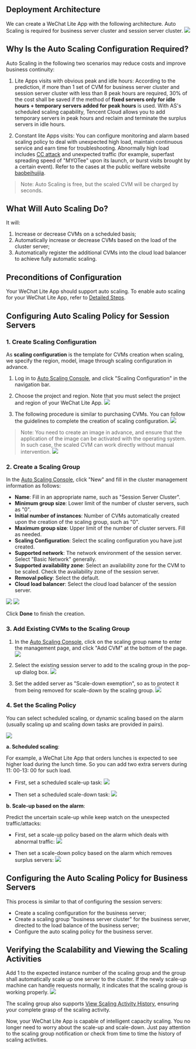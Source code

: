 ## Deployment Architecture
We can create a WeChat Lite App with the following architecture. Auto Scaling is required for business server cluster and session server cluster.
![](https://imgcache.qq.com/open_proj/proj_qcloud_v2/gateway/solution/css/img/wx/fw-pic.png)

## Why Is the Auto Scaling Configuration Required?

Auto Scaling in the following two scenarios may reduce costs and improve business continuity:

1. Lite Apps visits with obvious peak and idle hours: According to the prediction, if more than 1 set of CVM for business server cluster and session server cluster with less than 8 peak hours are required, 30% of the cost shall be saved if the method of **fixed servers only for idle hours + temporary servers added for peak hours** is used. With AS's scheduled scaling capability, Tencent Cloud allows you to add temporary servers in peak hours and reclaim and terminate the surplus servers in idle hours.

2. Constant lite Apps visits: You can configure monitoring and alarm based scaling policy to deal with unexpected high load, maintain continuous service and earn time for troubleshooting. Abnormally high load includes [CC attack](http://baike.baidu.com/link?url=aSNcL5Q_xzDxPvFYRU3qbS11NIQXD5vwvI5yxtJTVlL0xhjAaLntwmDHVW8buUlH4bbNJqMzCPp8b1N2LX-OnwAUR3MnE9GhH-F7fomUac3) and unexpected traffic (for example, superfast spreading speed of "MYOTee" upon its launch, or burst visits brought by a certain event). Refer to the cases at the public welfare website [baobeihuijia](https://cloud.tencent.com/community/article/651089001483090830).

> Note: Auto Scaling is free, but the scaled CVM will be charged by seconds.

## What Will Auto Scaling Do?

It will:
1. Increase or decrease CVMs on a scheduled basis;
2. Automatically increase or decrease CVMs based on the load of the cluster server;
3. Automatically register the additional CVMs into the cloud load balancer to achieve fully automatic scaling.


## Preconditions of Configuration
Your WeChat Lite App should support auto scaling. To enable auto scaling for your WeChat Lite App, refer to [Detailed Steps](https://console.cloud.tencent.com/la/guide).

## Configuring Auto Scaling Policy for Session Servers

### 1. Create Scaling Configuration

As **scaling configuration** is the template for CVMs creation when scaling, we specify the region, model, image through scaling configuration in advance.

1. Log in to [Auto Scaling Console](https://console.cloud.tencent.com/autoscaling/config), and click "Scaling Configuration" in the navigation bar.

2. Choose the project and region. Note that you must select the project and region of your WeChat Lite App.
![](https://mc.qcloudimg.com/static/img/9a39d87fa90f3ae5995073a6077b1057/1.jpg)

3. The following procedure is similar to purchasing CVMs. You can follow the guidelines to complete the creation of scaling configuration.
![](https://mc.qcloudimg.com/static/img/02220977468b12ef47c9aeb30a26b06d/2.jpg)

> Note:
> You need to create an image in advance, and ensure that the application of the image can be activated with the operating system. In such case, the scaled CVM can work directly without manual intervention.
![](https://mc.qcloudimg.com/static/img/087be62002126d98981743246c14f85f/cvm.jpg)

### 2. Create a Scaling Group

In the [Auto Scaling Console](https://console.cloud.tencent.com/autoscaling), click "New" and fill in the cluster management information as follows:

- **Name**: Fill in an appropriate name, such as "Session Server Cluster".
- **Minimum group size**: Lower limit of the number of cluster servers, such as "0".
- **Initial number of instances**: Number of CVMs automatically created upon the creation of the scaling group, such as "0".
- **Maximum group size**: Upper limit of the number of cluster servers. Fill as needed.
- **Scaling Configuration**: Select the scaling configuration you have just created.
- **Supported network**: The network environment of the session server. Select "Basic Network" generally.
- **Supported availability zone**: Select an availability zone for the CVM to be scaled. Check the availability zone of the session server.
- **Removal policy**: Select the default.
- **Cloud load balancer**: Select the cloud load balancer of the session server.

![](https://mc.qcloudimg.com/static/img/e82f2ce171a0cff61f075b0cd7bd17f0/23.jpg)
![](https://mc.qcloudimg.com/static/img/f3ab676105c79c61ce877b92e4e6ca7c/24.jpg)

Click **Done** to finish the creation.

### 3. Add Existing CVMs to the Scaling Group

1. In the [Auto Scaling Console](https://console.cloud.tencent.com/autoscaling), click on the scaling group name to enter the management page, and click "Add CVM" at the bottom of the page.
![](https://mc.qcloudimg.com/static/img/3ff1beba2621d68ef939d7fd0df2de11/5.jpg)

2. Select the existing session server to add to the scaling group in the pop-up dialog box.
![](https://mc.qcloudimg.com/static/img/be11ceec587195b7cf39f9183a051769/6.jpg)

3. Set the added server as "Scale-down exemption", so as to protect it from being removed for scale-down by the scaling group.
![](https://mc.qcloudimg.com/static/img/2c19119e95beb4eb820757939578c656/7.jpg)

### 4. Set the Scaling Policy
You can select scheduled scaling, or dynamic scaling based on the alarm (usually scaling up and scaling down tasks are provided in pairs).

![](https://mc.qcloudimg.com/static/img/f348d96c002cdf79ac2033abcd7e6e4c/8.jpg)

**a. Scheduled scaling**:

For example, a WeChat Lite App that orders lunches is expected to see higher load during the lunch time. So you can add two extra servers during 11: 00-13: 00 for such load.

- First, set a scheduled scale-up task:
![](https://mc.qcloudimg.com/static/img/4cb5f7533c0f8645033298fe69e413c4/t1.jpg)

- Then set a scheduled scale-down task:
![](https://mc.qcloudimg.com/static/img/c8fdf2ca0a47b59863501c0a088af13c/t2.jpg)

**b. Scale-up based on the alarm**:

Predict the uncertain scale-up while keep watch on the unexpected traffic/attacks:

- First, set a scale-up policy based on the alarm which deals with abnormal traffic:
![](https://mc.qcloudimg.com/static/img/5ca400f8d1d9eb5af8e5542deccf39f6/t3.jpg)


- Then set a scale-down policy based on the alarm which removes surplus servers:
![](https://mc.qcloudimg.com/static/img/87b0a1b2cc236c3a586e5b03bec478ad/t4.jpg)

## Configuring the Auto Scaling Policy for Business Servers

This process is similar to that of configuring the session servers:

- Create a scaling configuration for the business server;
- Create a scaling group "business server cluster" for the business server, directed to the load balance of the business server;
- Configure the auto scaling policy for the business server.

## Verifying the Scalability and Viewing the Scaling Activities
Add 1 to the expected instance number of the scaling group and the group shall automatically scale up one server to the cluster. If the newly scale-up machine can handle requests normally, it indicates that the scaling group is working properly.
![](https://mc.qcloudimg.com/static/img/9f3d937afcad32a79febaea107d558db/12.jpg)

The scaling group also supports [View Scaling Activity History](https://cloud.tencent.com/document/product/377/3804), ensuring your complete grasp of the scaling activity.

Now, your WeChat Lite App is capable of intelligent capacity scaling. You no longer need to worry about the scale-up and scale-down. Just pay attention to the scaling group notification or check from time to time the history of scaling activities.
